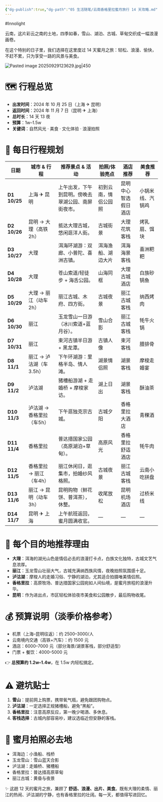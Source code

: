 ```yaml
---
{"dg-publish":true,"dg-path":"05 生活随笔/云南香格里拉蜜月旅行 14 天攻略.md","permalink":"/05 生活随笔/云南香格里拉蜜月旅行 14 天攻略/","created":"2025-09-29T14:48:58.129+08:00","updated":"2025-09-30T15:24:01.188+08:00"}
---
```


#Innolight

云南，这片彩云之南的土地，四季如春，雪山、湖泊、古城、草甸交织成一幅浪漫画卷。

在这个特别的日子里，我们选择在这里度过 14 天蜜月之旅：轻松、浪漫、愉快，不赶不累，只为享受一路的风景与美食。

![Pasted image 20250929123629.jpg|450](/img/user/0.Asset/resource/Pasted%20image%2020250929123629.jpg)

# 🗺 行程总览

- **出发时间**：2024 年 10 月 25 日（上海 ✈ 昆明）
- **返回时间**：2024 年 11 月 7 日（昆明 ✈ 上海）
- **总时长**：14 天 13 夜
- **预算**：1w–1.5w
- **关键词**：自然风光 · 美食 · 文化体验 · 浪漫拍照

# 📅 每日行程规划

| 日期           | 城市 & 行程         | 推荐景点 & 活动                 | 拍照/体验亮点    | 酒店推荐       | 美食推荐     |
| ------------ | --------------- | ------------------------- | ---------- | ---------- | -------- |
| **D1 10/25** | 上海 ✈ 昆明         | 上午出发，下午到昆明。傍晚去翠湖公园、南屏街夜市。 | 初到云南，情侣公园照 | 昆明中心智选假日酒店 | 小锅米线、汽锅鸡 |
| **D2 10/26** | 昆明 → 大理（高铁2h）   | 抵达大理古城，悠闲逛洋人街。            | 古城街景       | 大理花筑客栈     | 烤乳扇、饵块   |
| **D3 10/27** | 大理              | 洱海环湖游：双廊、小普陀、喜洲古镇。        | 洱海渔船、湖边大片  | 洱海海景客栈     | 喜洲粑粑     |
| **D4 10/28** | 大理              | 苍山索道/轻徒步 + 海舌公园。          | 山海同框       | 大理古城酒店     | 白族砂锅鱼    |
| **D5 10/29** | 大理 → 丽江（动车2h）   | 丽江古城、木府、四方街。              | 古城夜景       | 丽江古城客栈     | 纳西烤肉     |
| **D6 10/30** | 丽江              | 玉龙雪山一日游（冰川索道+蓝月谷）。        | 雪山合影       | 丽江古城客栈     | 牦牛火锅     |
| **D7 10/31** | 丽江              | 束河古镇半日游 + 黑龙潭。            | 古镇人像       | 束河客栈       | 腊排骨      |
| **D8 11/1**  | 丽江 → 泸沽湖（车3.5h） | 下午环湖游：里格半岛、情人滩。           | 湖景情侣照      | 湖景客栈       | 摩梭走婚宴    |
| **D9 11/2**  | 泸沽湖             | 猪槽船游湖 + 走婚桥 + 摩梭家访。       | 湖上日出       | 湖景客栈       | 酥油茶      |
| **D10 11/3** | 泸沽湖 → 香格里拉（车5h） | 下午逛独克宗古城。                 | 古城夕阳       | 香格里拉大酒店    | 青稞酒      |
| **D11 11/4** | 香格里拉            | 普达措国家公园（高原湖泊+草甸）。         | 高原风光       | 香格里拉舒适酒店   | 牦牛肉      |
| **D12 11/5** | 香格里拉 → 丽江（车4h）  | 丽江休闲日，逛集市，拍婚纱风格照。         | 古城夜景       | 丽江古城客栈     | 云南小吃拼盘   |
| **D13 11/6** | 丽江 → 昆明（动车3h）   | 昆明购物（鲜花饼、普洱茶），休整。         | 收尾放松       | 昆明机场酒店     | 过桥米线     |
| **D14 11/7** | 昆明 ✈ 上海         | 上午航班返回，蜜月圆满收官。            | —          | —          | —        |

# 🌄 每个目的地推荐理由

- **大理**：洱海的湖光山色是情侣必去的浪漫打卡点，白族文化独特，古城文艺气息浓厚。
- **丽江**：玉龙雪山壮丽大气，古城充满纳西族风情，夜晚拍照氛围感十足。
- **泸沽湖**：摩梭人的走婚习俗、宁静的湖泊，尤其适合拍摄唯美情侣照。
- **香格里拉**：高原牧场、普达措国家公园宛如人间仙境，是蜜月旅程的浪漫升华。
- **昆明**：作为进出点，市区轻松体验夜市美食和公园散步，最后购物收尾。

# 💰 预算说明（淡季价格参考）

- 机票（上海–昆明往返）：约 2500–3000/人
- 云南境内交通（高铁+汽车）：约 1500 元
- 酒店：6000–7000 元（部分海景/湖景客栈，部分舒适型）
- 门票 + 餐饮：4000–5000 元  

👉 **总预算约 1.2w–1.4w**，在 1.5w 内轻松搞定。

# ⚠️ 避坑贴士

1. **雪山**：提前网上购票，携带氧气瓶，避免跟团购物点。
2. **泸沽湖**：一定选择正规猪槽船，避免“黑船”。
3. **香格里拉**：注意高原反应，第一晚少喝酒、多休息。
4. **客栈选择**：古城内部容易吵，建议选临近但安静的客栈。

# 🎥 蜜月拍照必去地

- 洱海边：小渔船、栈桥
- 玉龙雪山：雪山蓝天合影
- 泸沽湖：走婚桥、猪槽船
- 香格里拉：普达措高原草甸
- 丽江古城：黄昏与夜景

✨ 这趟 12 天的蜜月之旅，兼顾了 **舒适、浪漫、出片、美食**。既有大理的柔情、丽江的热闹、泸沽湖的宁静，也有香格里拉的壮阔。每一天，都值得写进回忆。